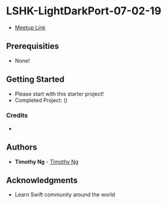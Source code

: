 # LSHK-LightDarkPort-07-02-19

* [Meetup Link](https://www.meetup.com/Learn-Swift-HK/events/262608357/)

## Prerequisities 
- None!

## Getting Started

- Please start with this starter project!
- Completed Project: ()

### Credits
-

## Authors

* **Timothy Ng** - [Timothy Ng](https://github.com/ncytimothy)


## Acknowledgments

* Learn Swift community around the world





